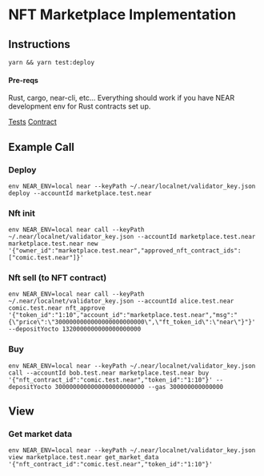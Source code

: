 # NFT Marketplace Implementation

## Instructions

`yarn && yarn test:deploy`

#### Pre-reqs

Rust, cargo, near-cli, etc...
Everything should work if you have NEAR development env for Rust contracts set up.

[Tests](test/api.test.js)
[Contract](contract/src/lib.rs)

## Example Call

### Deploy
```
env NEAR_ENV=local near --keyPath ~/.near/localnet/validator_key.json deploy --accountId marketplace.test.near
```

### Nft init
```
env NEAR_ENV=local near call --keyPath ~/.near/localnet/validator_key.json --accountId marketplace.test.near marketplace.test.near new '{"owner_id":"marketplace.test.near","approved_nft_contract_ids":["comic.test.near"]}'
```

### Nft sell (to NFT contract)
```
env NEAR_ENV=local near call --keyPath ~/.near/localnet/validator_key.json --accountId alice.test.near comic.test.near nft_approve '{"token_id":"1:10","account_id":"marketplace.test.near","msg":"{\"price\":\"3000000000000000000000000\",\"ft_token_id\":\"near\"}"}' --depositYocto 1320000000000000000000
```

### Buy
```
env NEAR_ENV=local near --keyPath ~/.near/localnet/validator_key.json call --accountId bob.test.near marketplace.test.near buy '{"nft_contract_id":"comic.test.near","token_id":"1:10"}' --depositYocto 3000000000000000000000000 --gas 300000000000000
```

## View

### Get market data
```
env NEAR_ENV=local near --keyPath ~/.near/localnet/validator_key.json view marketplace.test.near get_market_data '{"nft_contract_id":"comic.test.near","token_id":"1:10"}'
```